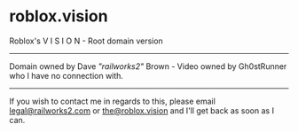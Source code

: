 # roblox.vision
Roblox's V I S I O N - Root domain version

--------------------------------------------

Domain owned by Dave *"railworks2"* Brown - Video owned by Gh0stRunner who I have no connection with.

--------------------------------------------

If you wish to contact me in regards to this, please email legal@railworks2.com or the@roblox.vision and I'll get back as soon as I can.
